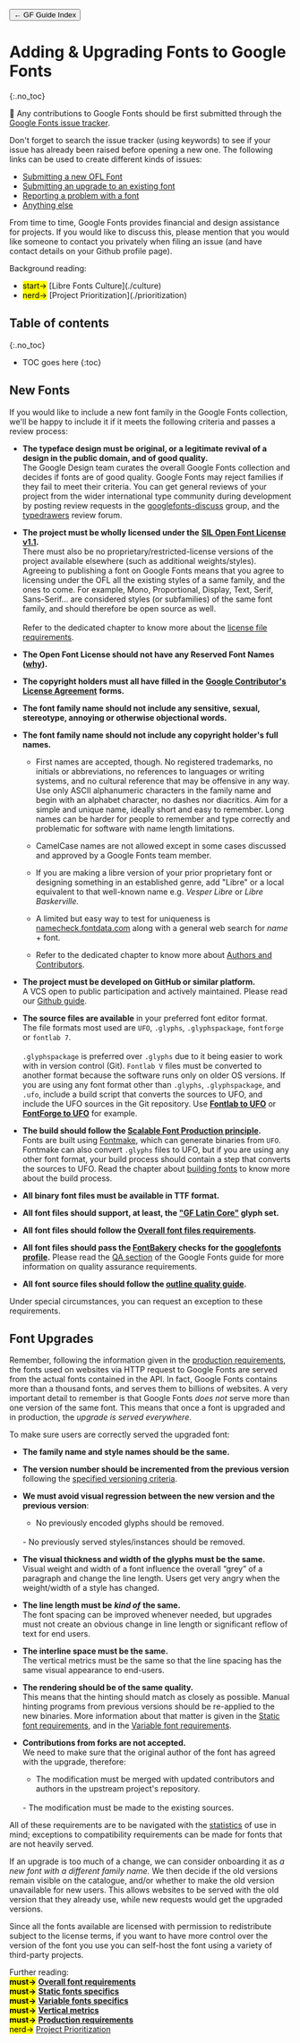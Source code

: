 <link href="style.css" rel="stylesheet">

<a href="./index"><button class="button button-i">&larr; GF Guide Index</button></a>

# Adding & Upgrading Fonts to Google Fonts
{:.no_toc}

<div class="callout">

🐸  Any contributions to Google Fonts should be first submitted through the <a href="https://github.com/google/fonts/issues">Google Fonts issue tracker</a>.

Don't forget to search the issue tracker (using keywords) to see if your issue has already been raised before opening a new one. The following links can be used to create different kinds of issues:

<ul>
    <li><a href="https://github.com/google/fonts/issues/new?assignees=&labels=II+New+Font%2C+%3E+Submission&template=1_add-font.md&title=Add+%5BFont+Name%5D">Submitting a new OFL Font</a></li>
    <li><a href="https://github.com/google/fonts/issues/new?assignees=&labels=II+Font+Upgrade&template=2_update-font.md&title=Update+%5BFont+Name%5D">Submitting an upgrade to an existing font</a></li>
    <li><a href="https://github.com/google/fonts/issues/new?assignees=&labels=II+Font+Bug&template=3_font-bug.md&title=">Reporting a problem with a font</a></li>
    <li><a href="https://github.com/google/fonts/issues/new?assignees=&labels=II+API+%2F+Website+%2F+Platform%2C+II+Tools+%2F+workflow+%2F+repo&template=4_anything-else.md&title=">Anything else</a></li>
</ul>

From time to time, Google Fonts provides financial and design assistance for projects.
If you would like to discuss this, please mention that you would like someone to contact you privately when filing an issue (and have contact details on your Github profile page).

</div>

<div class="context-reading">
Background reading:<br />
<ul>
    <li><mark class="blue">start→</mark> [Libre Fonts Culture](./culture)</li>
    <li><mark class="blue">nerd→</mark> [Project Prioritization](./prioritization)</li>
</ul>
</div>

## Table of contents
{:.no_toc}
* TOC goes here
{:toc}

## New Fonts

If you would like to include a new font family in the Google Fonts collection, we'll be happy to include it if it meets the following criteria and passes a review process:

- **The typeface design must be original, or a legitimate revival of a design in the public domain, and of good quality.**
    <br>
    The Google Design team curates the overall Google Fonts collection and decides if fonts are of good quality. Google Fonts may reject families if they fail to meet their criteria. You can get general reviews of your project from the wider international type community during development by posting review requests in the [googlefonts-discuss](https://groups.google.com/forum/#!forum/googlefonts-discuss) group, and the [typedrawers](http://typedrawers.com/categories/critiques%E2%80%94type-design) review forum.
    
- **The project must be wholly licensed under the** **[SIL Open Font License v1.1](http://scripts.sil.org/OFL).**
    <br>
    There must also be no proprietary/restricted-license versions of the project available elsewhere (such as additional weights/styles). Agreeing to publishing a font on Google Fonts means that you agree to licensing under the OFL all the existing styles of a same family, and the ones to come. For example, Mono, Proportional, Display, Text, Serif, Sans-Serif… are considered styles (or subfamilies) of the same font family, and should therefore be open source as well.
    <br>
    <br>
    Refer to the dedicated chapter to know more about the [license file requirements](license-file.md).
    
- **The Open Font License should not have any Reserved Font Names ([why](https://github.com/simoncozens/silson/issues/1)).**
  
- **The copyright holders must all have filled in the** **[Google Contributor's License Agreement](https://cla.developers.google.com/)** **forms.**

- **The font family name should not include any sensitive, sexual, stereotype, annoying or otherwise objectional words.**
 
- **The font family name should not include any copyright holder's full names.**

    - First names are accepted, though. No registered trademarks, no initials or abbreviations, no references to languages or writing systems, and no cultural reference that may be offensive in any way. Use only ASCII alphanumeric characters in the family name and begin with an alphabet character, no dashes nor diacritics. Aim for a simple and unique name, ideally short and easy to remember. Long names can be harder for people to remember and type correctly and problematic for software with name length limitations.
    
    - CamelCase names are not allowed except in some cases discussed and approved by a Google Fonts team member.
    
    - If you are making a libre version of your prior proprietary font or designing something in an established genre, add "Libre" or a local equivalent to that well-known name e.g. *Vesper Libre* or *Libre Baskerville.*
    
    - A limited but easy way to test for uniqueness is [namecheck.fontdata.com](https://namecheck.fontdata.com/) along with a general web search for *name* + font.
    
    - Refer to the dedicated chapter to know more about [Authors and Contributors](authors.md).
    
-   **The project must be developed on GitHub or similar platform.**
    <br>
    A VCS open to public participation and actively maintained. Please read our [Github guide](hosting.md).
    
-   **The source files are available** in your preferred font editor format.
    <br>
    The file formats most used are `UFO`, `.glyphs`, `.glyphspackage`, `fontforge` or `fontlab 7`.
    <br><br>`.glyphspackage` is preferred over `.glyphs` due to it being easier to work with in version control (Git). `Fontlab V` files must be converted to another format because the software runs only on older OS versions. If you are using any font format other than `.glyphs`, `.glyphspackage`, and `.ufo`, include a build script that converts the sources to UFO, and include the UFO sources in the Git repository. Use **[Fontlab to UFO](https://pypi.org/project/vfb2ufo3/)** or **[FontForge to UFO](https://github.com/fontforge/sfd2ufo)** for example.

-   **The build should follow the [Scalable Font Production principle](production.md).**
    <br>
    Fonts are built using [Fontmake](https://github.com/googlefonts/fontmake), which can generate binaries from `UFO`. Fontmake can also convert `.glyphs` files to UFO, but if you are using any other font format, your build process should contain a step that converts the sources to UFO. Read the chapter about [building fonts](build.md) to know more about the build process.

-   **All binary font files must be available in TTF format.**
 
-   **All font files should support, at least, the ["GF Latin Core"](https://github.com/googlefonts/glyphsets/blob/main/data/results/txt/nice-names/GF_Latin_Core.txt) glyph set.**
  
-   **All font files should follow the [Overall font files requirements](requirements.md).**

-   **All font files should pass the [FontBakery](https://github.com/googlefonts/fontbakery) checks for the [googlefonts profile](https://font-bakery.readthedocs.io/en/stable/fontbakery/profiles/googlefonts.html).** Please read the [QA section](qa.md) of the Google Fonts guide for more information on quality assurance requirements.

-   **All font source files should follow the [outline quality guide](outlines.md).**

Under special circumstances, you can request an exception to these requirements.

## Font Upgrades

Remember, following the information given in the [production requirements](production.md), the fonts used on websites via HTTP request to Google Fonts are served from the actual fonts contained in the API. In fact, Google Fonts contains more than a thousand fonts, and serves them to billions of websites. A very important detail to remember is that Google Fonts *does not* serve more than one version of the same font. This means that once a font is upgraded and in production, the *upgrade is served everywhere*.

To make sure users are correctly served the upgraded font:

-   **The family name and style names should be the same.**

-   **The version number should be incremented from the previous version** following the [specified versioning criteria](requirements.md).

-   **We must avoid visual regression between the new version and the previous version**:
    -   No previously encoded glyphs should be removed.
    <br>
    -   No previously served styles/instances should be removed.

-   **The visual thickness and width of the glyphs must be the same.**
    <br>
    Visual weight and width of a font influence the overall “grey” of a paragraph and change the line length. Users get very angry when the weight/width of a style has changed.
        
-   **The line length must be** ***kind of*** **the same.**
    <br>
    The font spacing can be improved whenever needed, but upgrades must not create an obvious change in line length or significant reflow of text for end users.
    
-   **The interline space must be the same.**
    <br>
    The vertical metrics must be the same so that the line spacing has the same visual appearance to end-users.
    
-   **The rendering should be of the same quality.**
    <br>
    This means that the hinting should match as closely as possible. Manual hinting programs from previous versions should be re-applied to the new binaries. More information about that matter is given in the [Static font requirements](statics.md), and in the [Variable font requirements](variable.md).
    
-   **Contributions from forks are not accepted.**
    <br>
    We need to make sure that the original author of the font has agreed with the upgrade, therefore:

    -   The modification must be merged with updated contributors and authors in the upstream project's repository.
    <br>
    -   The modification must be made to the existing sources.

All of these requirements are to be navigated with the [statistics](https://fonts.google.com/fonts/stats?key=WebFonts2010) of use in mind; exceptions to compatibility requirements can be made for fonts that are not heavily served.

If an upgrade is too much of a change, we can consider onboarding it as *a new font with a different family name.* We then decide if the old versions remain visible on the catalogue, and/or whether to make the old version unavailable for new users. This allows websites to be served with the old version that they already use, while new requests would get the upgraded versions.

Since all the fonts available are licensed with permission to redistribute subject to the license terms, if you want to have more control over the version of the font you use you can self-host the font using a variety of third-party projects.

<!-- ## Designer Profile

Each credited entity on Google Fonts should have a registered profile in [google/fonts/catalog/designers](https://github.com/google/fonts/tree/main/catalog/designers). This profile appears in the [about](https://fonts.google.com/specimen/Praise?sort=date#about) section of the specimen page.

You can request the addition or modification of your name, bio, and image using **[this form](https://docs.google.com/forms/d/e/1FAIpQLSeMwHN8J213ZaxHrr5lHCrX56HY_NjGrWB8o604g98YxuMrdA/viewform)**.

You can find more about the technical aspect of adding a profile to google/fonts repo by reading the [Designer Profile chapter](profile.md). -->


<div class="next-reading">
    
Further reading:  
<mark class="green">**must→**</mark> **[Overall font requirements](./requirements)**  
<mark class="green">**must→**</mark> **[Static fonts specifics](./static)**  
<mark class="green">**must→**</mark> **[Variable fonts specifics](./variable)**  
<mark class="green">**must→**</mark> **[Vertical metrics](./metrics)**  
<mark class="green">**must→**</mark> **[Production requirements](./production)**  
<mark class="blue">nerd→</mark> [Project Prioritization](./prioritization)

</div>
